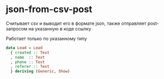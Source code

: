 # json-from-csv-post

Считывает csv и выводит его в формате json, также отправляет post-запросом на указанную в коде ссылку

Работает только по указанному типу
```haskell
data Lead = Lead
  { created :: Text
  , name  :: Text
  , phone :: Text
  , referer :: Text
  } deriving (Generic, Show)
```
